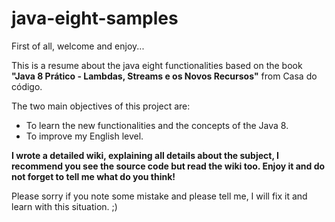 # java-eight-samples

First of all, welcome and enjoy... 


This is a resume about the java eight functionalities based on the book **"Java 8 Prático - Lambdas, Streams e os Novos Recursos"** from Casa do código. 

 The two main objectives of this project are:
* To learn the new functionalities and the concepts of the Java 8.
* To improve my English level.  

**I wrote a detailed wiki, explaining all details about the subject, I recommend you see the source code but read the wiki too. Enjoy it and do not forget to tell me what do you think!**  

Please sorry if you note some mistake and please tell me, I will fix it and learn with this situation. ;)

